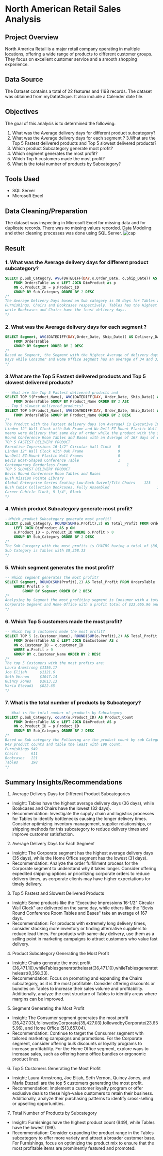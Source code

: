 # North American Retail Sales Analysis
## Project Overview
North America Retail is a major retail company operating in multiple locations, offering a wide range of products to different customer groups. They focus on excellent customer service and a smooth shopping experience.
## Data Source
The Dataset contains a total of 22 features and 1198 records. The dataset was obtained from myDataClique. It also include a Calender date file.
## Objectives
The goal of this analysis is to determined the following:
1. What was the Average delivery days for different product subcategory?
2. What was the Average delivery days for each segment ?
3.What are the Top 5 Fastest delivered products and Top 5 slowest delivered products?
4. Which product Subcategory generate most profit?
5. Which segment generates the most profit?
6. Which Top 5 customers made the most profit?
7. What is the total number of products by Subcategory?
## Tools Used
- SQL Server
- Microsoft Excel
## Data Cleaning/Preparation
The dataset was inspecting in Microsoft Excel for missing data and for duplicate records. There was no missing values recorded.
Data Modeling and other cleaning processes was done using SQL Server. 
![cap](https://github.com/user-attachments/assets/1b9c7ad9-7fe7-49dd-affc-e84e846b1a69)

## Result
### 1. What was the Average delivery days for different product subcategory?
~~~ sql
SELECT p.Sub_Category, AVG(DATEDIFF(DAY,o.Order_Date, o.Ship_Date)) AS Delivery_Days
	FROM OrdersTable as o LEFT JOIN DimProduct as p 
	ON o.Product_ID = p.Product_ID
	GROUP BY Sub_Category ORDER BY 2 DESC
/*
The Average Delivery Days based on Sub category is 36 days for Tables and 34, 32 and 32 for 
Furnishings, Chairs and Bookcases respectively. Tables has the Highest Average Delivery Days
while Bookcases and Chairs have the least delivery days.
*/
~~~
### 2. What was the Average delivery days for each segment ?
~~~ sql
SELECT Segment, AVG(DATEDIFF(DAY,Order_Date, Ship_Date)) AS Delivery_Days
	FROM OrdersTable 
	GROUP BY Segment ORDER BY 2 DESC
/*
Based on Segment, the Segment with the Highest Average of delivery days is Corporate with 35 Average
Days while Consumer and Home Office segment has an average of 34 and 31 days respectively.
*/
~~~
### 3.What are the Top 5 Fastest delivered products and Top 5 slowest delivered products?
~~~ sql
-- What are the Top 5 Fastest delivered products and 
SELECT TOP 5(Product_Name), AVG(DATEDIFF(DAY, Order_Date, Ship_Date)) AS Delivery_Days
	FROM OrdersTable GROUP BY Product_Name ORDER BY 2 ASC
-- Top 5 slowest delivered products?
SELECT TOP 5(Product_Name), AVG(DATEDIFF(DAY, Order_Date, Ship_Date)) AS Delivery_Days
	FROM OrdersTable GROUP BY Product_Name ORDER BY 2 DESC
/*
The Product with the Fastest delivery days (on Average) is Executive Impression 16-1/2' Circular Wall Clock,
Linden 12" Wall Clock with Oak Frame and Nu-Dell EZ-Mount Plastic Wall Frame with the average of 0 day which
means were delivery that same day of order while the product with the slowest delivery rate is Bevis Round
Round Conference Room Tables and Bases with an Average of 167 days of delivery.
TOP 5 FASTEST DELIVERY PRODUCT
Executive Impressions 16-1/2" Circular Wall Clock	0
Linden 12" Wall Clock With Oak Frame				0
Nu-Dell EZ-Mount Plastic Wall Frames				0
Bevis Boat-Shaped Conference Table					1
Contemporary Borderless Frame						    1
TOP 5 SLOWEST DELIVERY PRODUCT
Bevis Round Conference Room Tables and Bases					        167
Bush Mission Pointe Library										                123
Global Enterprise Series Seating Low-Back Swivel/Tilt Chairs	123
Bush Cubix Collection Bookcases, Fully Assembled				      103
Career Cubicle Clock, 8 1/4", Black								            102
*/
~~~
### 4. Which product Subcategory generate most profit?
~~~ sql
--Which product Subcategory generate most profit?
SELECT p.Sub_Category, ROUND(SUM(o.Profit),2) AS Total_Profit FROM OrdersTable AS o
	LEFT JOIN DimProduct AS p ON 
	o.Product_ID = p.Product_ID WHERE o.Profit > 0
	GROUP BY Sub_Category ORDER BY 2 DESC
/*
The Sub Category with the most profits is CHAIRS having a total of $36,471.10 as Profit while the least profiting 
Sub Category is Tables with $8,358.33
*/
~~~
### 5. Which segment generates the most profit?
~~~ sql
-- Which segment generates the most profit?
SELECT Segment, ROUND(SUM(Profit),2) AS Total_Profit FROM OrdersTable 
	WHERE Profit > 0
		GROUP BY Segment ORDER BY 2 DESC
/*
Analysing by Segment the most profiting segment is Consumer with a total of $35,427.03 as profit followed closely by
Corporate Segment and Home Office with a profit total of $23,655.96 and $13,657.04 with the least being Home Office.
*/
~~~
### 6. Which Top 5 customers made the most profit?
~~~ sql
-- Which Top 5 customers made the most profit?
SELECT TOP 5 (c.Customer_Name), ROUND(SUM(o.Profit),2) AS Total_Profit 
	FROM OrdersTable AS o LEFT JOIN DimCustomer AS c
	ON o.Customer_ID = c.customer_ID 
	WHERE o.Profit > 0
	GROUP BY c.Customer_Name ORDER BY 2 DESC
/*
The top 5 Costomers with the most profits are:
Laura Armstrong	$1156.17
Joe Elijah		$1121.6
Seth Vernon		$1047.14
Quincy Jones	$1013.13
Maria Etezadi	$822.65
*/
~~~
### 7. What is the total number of products by Subcategory?
~~~ sql
-- What is the total number of products by Subcategory
SELECT p.Sub_Category, count(o.Product_ID) AS Product_Count
	FROM OrdersTable AS o LEFT JOIN DimProduct AS p
	ON o.Product_ID = p.Product_ID
	GROUP BY Sub_Category ORDER BY 2 DESC
/*
Based on Sub category the Following are the product count by sub Category with Furnishings topping the list with
949 product counts and table the least with 198 count.
Furnishings	949
Chairs		611
Bookcases	221
Tables		198
*/
~~~
## Summary Insights/Recommendations
1. Average Delivery Days for Different Product Subcategories
- Insight: Tables have the highest average delivery days (36 days), while Bookcases and Chairs have the lowest (32 days).
- Recommendation: Investigate the supply chain and logistics processes for Tables to identify bottlenecks causing the longer delivery times. Consider optimizing inventory management, supplier relationships, or shipping methods for this subcategory to reduce delivery times and improve customer satisfaction.
2. Average Delivery Days for Each Segment
- Insight: The Corporate segment has the highest average delivery days (35 days), while the Home Office segment has the lowest (31 days).
- Recommendation: Analyze the order fulfillment process for the Corporate segment to understand why it takes longer. Consider offering expedited shipping options or prioritizing corporate orders to reduce delivery times, as corporate clients may have higher expectations for timely delivery.
3. Top 5 Fastest and Slowest Delivered Products
- Insight: Some products like the "Executive Impressions 16-1/2" Circular Wall Clock" are delivered on the same day, while others like the "Bevis Round Conference Room Tables and Bases" take an average of 167 days.
- Recommendation: For products with extremely long delivery times, consider stocking more inventory or finding alternative suppliers to reduce lead times. For products with same-day delivery, use them as a selling point in marketing campaigns to attract customers who value fast delivery.
4. Product Subcategory Generating the Most Profit
- Insight: Chairs generate the most profit (36,471.10),whileTablesgeneratetheleast(36,471.10),whileTablesgeneratetheleast(8,358.33).
- Recommendation: Focus on promoting and expanding the Chairs subcategory, as it is the most profitable. Consider offering discounts or bundles on Tables to increase their sales volume and profitability. Additionally, analyze the cost structure of Tables to identify areas where margins can be improved.
5. Segment Generating the Most Profit
- Insight: The Consumer segment generates the most profit (35,427.03),followedbyCorporate(35,427.03),followedbyCorporate(23,655.96), and Home Office ($13,657.04).
- Recommendation: Continue to target the Consumer segment with tailored marketing campaigns and promotions. For the Corporate segment, consider offering bulk discounts or loyalty programs to increase profitability. For the Home Office segment, explore ways to increase sales, such as offering home office bundles or ergonomic product lines.
6. Top 5 Customers Generating the Most Profit
- Insight: Laura Armstrong, Joe Elijah, Seth Vernon, Quincy Jones, and Maria Etezadi are the top 5 customers generating the most profit.
- Recommendation: Implement a customer loyalty program or offer exclusive deals to these high-value customers to retain their business. Additionally, analyze their purchasing patterns to identify cross-selling or upselling opportunities.
7. Total Number of Products by Subcategory
- Insight: Furnishings have the highest product count (949), while Tables have the lowest (198).
- Recommendation: Consider expanding the product range in the Tables subcategory to offer more variety and attract a broader customer base. For Furnishings, focus on optimizing the product mix to ensure that the most profitable items are prominently featured and promoted.


